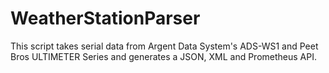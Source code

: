 # WeatherStationParser
This script takes serial data from Argent Data System's ADS-WS1 and Peet Bros ULTIMETER Series and generates a JSON, XML and Prometheus API.
